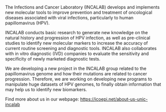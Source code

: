 The Infections and Cancer Laboratory (INCALAB) develops and implements new molecular tools to improve prevention and treatment of oncological diseases associated with viral infections, particularly to human papillomavirus (HPV).

INCALAB conducts basic research to generate new knowledge on the natural history and progression of HPV infection, as well as pre-clinical studies to identify new molecular markers to increase the accuracy of current routine screening and diagnostic tools. INCALAB also collaborates with in vitro diagnostic (IVD) companies to evaluate the sensitivity and specificity of newly marketed diagnostic tests.

We are developing a new project in the INCALAB group related to the papillomavirus genome and how their mutations are related to cancer progression. Therefore, we are working on developing new programs to manipulate huge datasets of HPV genomes,  to finally obtain information that may help us to identify new biomarkers. 

Find more about us in our webpage: 
https://icoepi.net/about-us-unic-incalab
